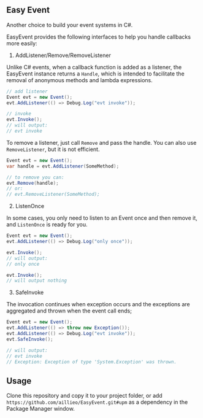 ## Easy Event

Another choice to build your event systems in C#.

EasyEvent provides the following interfaces to help you handle callbacks more easily:

1. AddListener/Remove/RemoveListener

Unlike C# events, when a callback function is added as a listener, the EasyEvent instance returns a `Handle`, which is intended to facilitate the removal of anonymous methods and lambda expressions.

```C#
// add listener
Event evt = new Event();
evt.AddListener(() => Debug.Log("evt invoke"));

// invoke
evt.Invoke();
// will output:
// evt invoke
```

To remove a listener, just call `Remove` and pass the handle. You can also use `RemoveListener`, but it is not efficient.

```C#
Event evt = new Event();
var handle = evt.AddListener(SomeMethod);

// to remove you can:
evt.Remove(handle);
// or:
// evt.RemoveListener(SomeMethod);
```

2. ListenOnce

In some cases, you only need to listen to an Event once and then remove it, and `ListenOnce` is ready for you.

```C#
Event evt = new Event();
evt.AddListener(() => Debug.Log("only once"));

evt.Invoke();
// will output:
// only once

evt.Invoke();
// will output nothing
```

3. SafeInvoke

The invocation continues when exception occurs and the exceptions are aggregated and thrown when the event call ends;

```C#
Event evt = new Event();
evt.AddListener(() => throw new Exception());
evt.AddListener(() => Debug.Log("evt invoke"));
evt.SafeInvoke();

// will output:
// evt invoke
// Exception: Exception of type 'System.Exception' was thrown.
```

## Usage

Clone this repository and copy it to your project folder, or add `https://github.com/aillieo/EasyEvent.git#upm` as a dependency in the Package Manager window.

